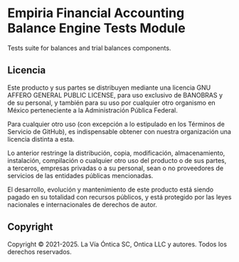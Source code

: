﻿# Empiria Financial Accounting Balance Engine Tests Module

Tests suite for balances and trial balances components.

## Licencia

Este producto y sus partes se distribuyen mediante una licencia GNU AFFERO
GENERAL PUBLIC LICENSE, para uso exclusivo de BANOBRAS y de su personal, y
también para su uso por cualquier otro organismo en México perteneciente a
la Administración Pública Federal.

Para cualquier otro uso (con excepción a lo estipulado en los Términos de
Servicio de GitHub), es indispensable obtener con nuestra organización una
licencia distinta a esta.

Lo anterior restringe la distribución, copia, modificación, almacenamiento,
instalación, compilación o cualquier otro uso del producto o de sus partes,
a terceros, empresas privadas o a su personal, sean o no proveedores de
servicios de las entidades públicas mencionadas.

El desarrollo, evolución y mantenimiento de este producto está siendo pagado
en su totalidad con recursos públicos, y está protegido por las leyes nacionales
e internacionales de derechos de autor.

## Copyright

Copyright © 2021-2025. La Vía Óntica SC, Ontica LLC y autores.
Todos los derechos reservados.
